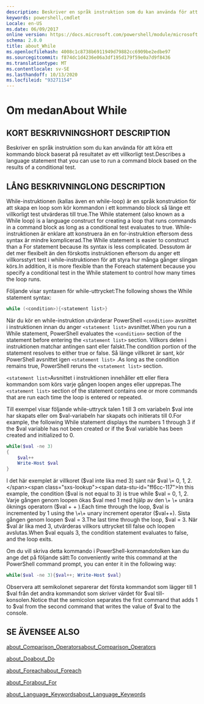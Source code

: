 ```yaml
---
description: Beskriver en språk instruktion som du kan använda för att köra ett kommando block baserat på resultatet av ett villkorligt test.
keywords: powershell,cmdlet
Locale: en-US
ms.date: 06/09/2017
online version: https://docs.microsoft.com/powershell/module/microsoft.powershell.core/about/about_while?view=powershell-7&WT.mc_id=ps-gethelp
schema: 2.0.0
title: about_While
ms.openlocfilehash: 4008c1c8738b6911949d79882cc6909be2edbe97
ms.sourcegitcommit: f874dc1d4236e06a3df195d179f59e0a7d9f8436
ms.translationtype: MT
ms.contentlocale: sv-SE
ms.lasthandoff: 10/13/2020
ms.locfileid: "93271154"
---
```

# <a name="about-while"></a><span data-ttu-id="ff6cc-104">Om medan</span><span class="sxs-lookup"><span data-stu-id="ff6cc-104">About While</span></span>

## <a name="short-description"></a><span data-ttu-id="ff6cc-105">KORT BESKRIVNING</span><span class="sxs-lookup"><span data-stu-id="ff6cc-105">SHORT DESCRIPTION</span></span>
<span data-ttu-id="ff6cc-106">Beskriver en språk instruktion som du kan använda för att köra ett kommando block baserat på resultatet av ett villkorligt test.</span><span class="sxs-lookup"><span data-stu-id="ff6cc-106">Describes a language statement that you can use to run a command block based on the results of a conditional test.</span></span>

## <a name="long-description"></a><span data-ttu-id="ff6cc-107">LÅNG BESKRIVNING</span><span class="sxs-lookup"><span data-stu-id="ff6cc-107">LONG DESCRIPTION</span></span>

<span data-ttu-id="ff6cc-108">While-instruktionen (kallas även en while-loop) är en språk konstruktion för att skapa en loop som kör kommandon i ett kommando block så länge ett villkorligt test utvärderas till true.</span><span class="sxs-lookup"><span data-stu-id="ff6cc-108">The While statement (also known as a While loop) is a language construct for creating a loop that runs commands in a command block as long as a conditional test evaluates to true.</span></span> <span data-ttu-id="ff6cc-109">While-instruktionen är enklare att konstruera än en for-instruktion eftersom dess syntax är mindre komplicerad.</span><span class="sxs-lookup"><span data-stu-id="ff6cc-109">The While statement is easier to construct than a For statement because its syntax is less complicated.</span></span> <span data-ttu-id="ff6cc-110">Dessutom är det mer flexibelt än den förskotts instruktionen eftersom du anger ett villkorsstyrt test i while-instruktionen för att styra hur många gånger slingan körs.</span><span class="sxs-lookup"><span data-stu-id="ff6cc-110">In addition, it is more flexible than the Foreach statement because you specify a conditional test in the While statement to control how many times the loop runs.</span></span>

<span data-ttu-id="ff6cc-111">Följande visar syntaxen för while-uttrycket:</span><span class="sxs-lookup"><span data-stu-id="ff6cc-111">The following shows the While statement syntax:</span></span>

```powershell
while (<condition>){<statement list>}
```

<span data-ttu-id="ff6cc-112">När du kör en while-instruktion utvärderar PowerShell `<condition>` avsnittet i instruktionen innan du anger `<statement list>` avsnittet.</span><span class="sxs-lookup"><span data-stu-id="ff6cc-112">When you run a While statement, PowerShell evaluates the `<condition>` section of the statement before entering the `<statement list>` section.</span></span> <span data-ttu-id="ff6cc-113">Villkors delen i instruktionen matchar antingen sant eller falskt.</span><span class="sxs-lookup"><span data-stu-id="ff6cc-113">The condition portion of the statement resolves to either true or false.</span></span> <span data-ttu-id="ff6cc-114">Så länge villkoret är sant, kör PowerShell avsnittet igen `<statement list>` .</span><span class="sxs-lookup"><span data-stu-id="ff6cc-114">As long as the condition remains true, PowerShell reruns the `<statement list>` section.</span></span>

<span data-ttu-id="ff6cc-115">`<statement list>`Avsnittet i instruktionen innehåller ett eller flera kommandon som körs varje gången loopen anges eller upprepas.</span><span class="sxs-lookup"><span data-stu-id="ff6cc-115">The `<statement list>` section of the statement contains one or more commands that are run each time the loop is entered or repeated.</span></span>

<span data-ttu-id="ff6cc-116">Till exempel visar följande while-uttryck talen 1 till 3 om variabeln $val inte har skapats eller om $val-variabeln har skapats och initierats till 0.</span><span class="sxs-lookup"><span data-stu-id="ff6cc-116">For example, the following While statement displays the numbers 1 through 3 if the $val variable has not been created or if the $val variable has been created and initialized to 0.</span></span>

```powershell
while($val -ne 3)
{
    $val++
    Write-Host $val
}
```

<span data-ttu-id="ff6cc-117">I det här exemplet är villkoret ($val inte lika med 3) sant när $val \= 0, 1, 2.</span><span class="sxs-lookup"><span data-stu-id="ff6cc-117">In this example, the condition ($val is not equal to 3) is true while $val \= 0, 1, 2.</span></span> <span data-ttu-id="ff6cc-118">Varje gången genom loopen ökas $val med 1 med hjälp av den \+ \+ unära öknings operatorn ($val \+ \+ ).</span><span class="sxs-lookup"><span data-stu-id="ff6cc-118">Each time through the loop, $val is incremented by 1 using the \+\+ unary increment operator ($val\+\+).</span></span> <span data-ttu-id="ff6cc-119">Sista gången genom loopen $val \= 3.</span><span class="sxs-lookup"><span data-stu-id="ff6cc-119">The last time through the loop, $val \= 3.</span></span> <span data-ttu-id="ff6cc-120">När $val är lika med 3, utvärderas villkors uttrycket till false och loopen avslutas.</span><span class="sxs-lookup"><span data-stu-id="ff6cc-120">When $val equals 3, the condition statement evaluates to false, and the loop exits.</span></span>

<span data-ttu-id="ff6cc-121">Om du vill skriva detta kommando i PowerShell-kommandotolken kan du ange det på följande sätt:</span><span class="sxs-lookup"><span data-stu-id="ff6cc-121">To conveniently write this command at the PowerShell command prompt, you can enter it in the following way:</span></span>

```powershell
while($val -ne 3){$val++; Write-Host $val}
```

<span data-ttu-id="ff6cc-122">Observera att semikolonet separerar det första kommandot som lägger till 1 $val från det andra kommandot som skriver värdet för $val till-konsolen.</span><span class="sxs-lookup"><span data-stu-id="ff6cc-122">Notice that the semicolon separates the first command that adds 1 to $val from the second command that writes the value of $val to the console.</span></span>

## <a name="see-also"></a><span data-ttu-id="ff6cc-123">SE ÄVEN</span><span class="sxs-lookup"><span data-stu-id="ff6cc-123">SEE ALSO</span></span>

[<span data-ttu-id="ff6cc-124">about_Comparison_Operators</span><span class="sxs-lookup"><span data-stu-id="ff6cc-124">about_Comparison_Operators</span></span>](about_Comparison_Operators.md)

[<span data-ttu-id="ff6cc-125">about_Do</span><span class="sxs-lookup"><span data-stu-id="ff6cc-125">about_Do</span></span>](about_Do.md)

[<span data-ttu-id="ff6cc-126">about_Foreach</span><span class="sxs-lookup"><span data-stu-id="ff6cc-126">about_Foreach</span></span>](about_Foreach.md)

[<span data-ttu-id="ff6cc-127">about_For</span><span class="sxs-lookup"><span data-stu-id="ff6cc-127">about_For</span></span>](about_For.md)

[<span data-ttu-id="ff6cc-128">about_Language_Keywords</span><span class="sxs-lookup"><span data-stu-id="ff6cc-128">about_Language_Keywords</span></span>](about_Language_Keywords.md)
